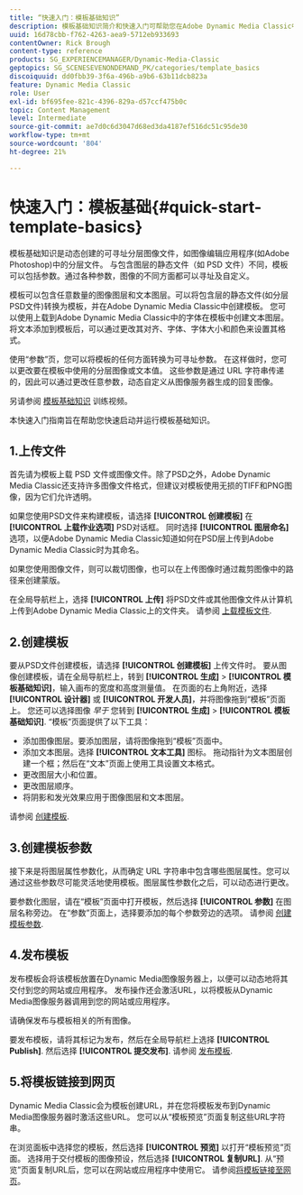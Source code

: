 ```yaml
---
title: “快速入门：模板基础知识”
description: 模板基础知识简介和快速入门可帮助您在Adobe Dynamic Media Classic中快速启动和运行。
uuid: 16d78cbb-f762-4263-aea9-5712eb933693
contentOwner: Rick Brough
content-type: reference
products: SG_EXPERIENCEMANAGER/Dynamic-Media-Classic
geptopics: SG_SCENESEVENONDEMAND_PK/categories/template_basics
discoiquuid: dd0fbb39-3f6a-496b-a9b6-63b11dcb823a
feature: Dynamic Media Classic
role: User
exl-id: bf695fee-821c-4396-829a-d57ccf475b0c
topic: Content Management
level: Intermediate
source-git-commit: ae7d0c6d3047d68ed3da4187ef516dc51c95de30
workflow-type: tm+mt
source-wordcount: '804'
ht-degree: 21%

---
```


# 快速入门：模板基础{#quick-start-template-basics}

模板基础知识是动态创建的可寻址分层图像文件，如图像编辑应用程序(如Adobe Photoshop)中的分层文件。 与包含图层的静态文件（如 PSD 文件）不同，模板可以包括参数。通过各种参数，图像的不同方面都可以寻址及自定义。

模板可以包含任意数量的图像图层和文本图层。可以将包含层的静态文件(如分层PSD文件)转换为模板，并在Adobe Dynamic Media Classic中创建模板。 您可以使用上载到Adobe Dynamic Media Classic中的字体在模板中创建文本图层。 将文本添加到模板后，可以通过更改其对齐、字体、字体大小和颜色来设置其格式。

使用“参数”页，您可以将模板的任何方面转换为可寻址参数。 在这样做时，您可以更改要在模板中使用的分层图像或文本值。 这些参数是通过 URL 字符串传递的，因此可以通过更改任意参数，动态自定义从图像服务器生成的回复图像。

另请参阅 [模板基础知识](https://s7d5.scene7.com/s7viewers/html5/VideoViewer.html?videoserverurl=https://s7d5.scene7.com/is/content/&amp;emailurl=https://s7d5.scene7.com/s7/emailFriend&amp;serverUrl=https://s7d5.scene7.com/is/image/&amp;config=Scene7SharedAssets/Universal_HTML5_Video&amp;contenturl=https://s7d5.scene7.com/skins/&amp;asset=S7tutorials/553_Template%20Basics_converted%20renamed_Dynamic%20Banners-AVS) 训练视频。

本快速入门指南旨在帮助您快速启动并运行模板基础知识。

## 1.上传文件

首先请为模板上载 PSD 文件或图像文件。除了PSD之外，Adobe Dynamic Media Classic还支持许多图像文件格式，但建议对模板使用无损的TIFF和PNG图像，因为它们允许透明。

如果您使用PSD文件来构建模板，请选择 **[!UICONTROL 创建模板]** 在 **[!UICONTROL 上载作业选项]** PSD对话框。 同时选择 **[!UICONTROL 图层命名]** 选项，以便Adobe Dynamic Media Classic知道如何在PSD层上传到Adobe Dynamic Media Classic时为其命名。

如果您使用图像文件，则可以裁切图像，也可以在上传图像时通过裁剪图像中的路径来创建蒙版。

在全局导航栏上，选择 **[!UICONTROL 上传]** 将PSD文件或其他图像文件从计算机上传到Adobe Dynamic Media Classic上的文件夹。 请参阅 [上载模板文件](uploading-template-files.md#uploading_template_files).

## 2.创建模板

要从PSD文件创建模板，请选择 **[!UICONTROL 创建模板]** 上传文件时。 要从图像创建模板，请在全局导航栏上，转到 **[!UICONTROL 生成]** > **[!UICONTROL 模板基础知识]**，输入画布的宽度和高度测量值。 在页面的右上角附近，选择 **[!UICONTROL 设计器]** 或 **[!UICONTROL 开发人员]**，并将图像拖到“模板”页面上。 您还可以选择图像 *早于* 您转到 **[!UICONTROL 生成]** > **[!UICONTROL 模板基础知识]**. “模板”页面提供了以下工具：

* 添加图像图层。要添加图层，请将图像拖到“模板”页面中。
* 添加文本图层。选择 **[!UICONTROL 文本工具]** 图标。 拖动指针为文本图层创建一个框；然后在“文本”页面上使用工具设置文本格式。
* 更改图层大小和位置。
* 更改图层顺序。
* 将阴影和发光效果应用于图像图层和文本图层。

请参阅 [创建模板](creating-template.md#creating_a_template).

## 3.创建模板参数

接下来是将图层属性参数化，从而确定 URL 字符串中包含哪些图层属性。您可以通过这些参数尽可能灵活地使用模板。图层属性参数化之后，可以动态进行更改。

要参数化图层，请在“模板”页面中打开模板，然后选择 **[!UICONTROL 参数]** 在图层名称旁边。 在“参数”页面上，选择要添加的每个参数旁边的选项。 请参阅 [创建模板参数](creating-template-parameters.md#creating_template_parameters).

## 4.发布模板

发布模板会将该模板放置在Dynamic Media图像服务器上，以便可以动态地将其交付到您的网站或应用程序。 发布操作还会激活URL，以将模板从Dynamic Media图像服务器调用到您的网站或应用程序。

请确保发布与模板相关的所有图像。

要发布模板，请将其标记为发布，然后在全局导航栏上选择 **[!UICONTROL Publish]**. 然后选择 **[!UICONTROL 提交发布]**. 请参阅 [发布模板](publishing-templates.md#publishing_templates).

## 5.将模板链接到网页

Dynamic Media Classic会为模板创建URL，并在您将模板发布到Dynamic Media图像服务器时激活这些URL。 您可以从“模板预览”页面复制这些URL字符串。

在浏览面板中选择您的模板，然后选择 **[!UICONTROL 预览]** 以打开“模板预览”页面。 选择用于交付模板的图像预设，然后选择 **[!UICONTROL 复制URL]**. 从“预览”页面复制URL后，您可以在网站或应用程序中使用它。 请参阅[将模板链接至网页](linking-template-web-page.md#linking_a_template_to_a_web_page)。

